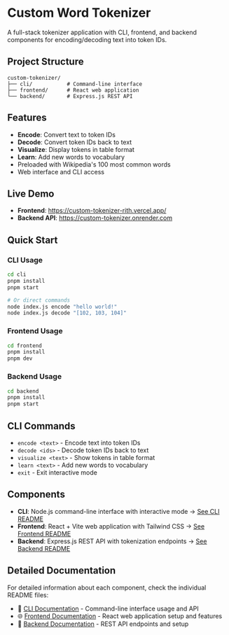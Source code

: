 # Custom Word Tokenizer

A full-stack tokenizer application with CLI, frontend, and backend components for encoding/decoding text into token IDs.

## Project Structure

```
custom-tokenizer/
├── cli/           # Command-line interface
├── frontend/      # React web application
└── backend/       # Express.js REST API
```

## Features

- **Encode**: Convert text to token IDs
- **Decode**: Convert token IDs back to text  
- **Visualize**: Display tokens in table format
- **Learn**: Add new words to vocabulary
- Preloaded with Wikipedia's 100 most common words
- Web interface and CLI access

## Live Demo

- **Frontend**: https://custom-tokenizer-rith.vercel.app/
- **Backend API**: https://custom-tokenizer.onrender.com

## Quick Start

### CLI Usage

```bash
cd cli
pnpm install
pnpm start

# Or direct commands
node index.js encode "hello world!"
node index.js decode "[102, 103, 104]"
```

### Frontend Usage

```bash
cd frontend
pnpm install
pnpm dev
```

### Backend Usage

```bash
cd backend
pnpm install
pnpm start
```

## CLI Commands

- `encode <text>` - Encode text into token IDs
- `decode <ids>` - Decode token IDs back to text
- `visualize <text>` - Show tokens in table format
- `learn <text>` - Add new words to vocabulary
- `exit` - Exit interactive mode

## Components

- **CLI**: Node.js command-line interface with interactive mode → [See CLI README](./cli/README.md)
- **Frontend**: React + Vite web application with Tailwind CSS → [See Frontend README](./frontend/README.md)
- **Backend**: Express.js REST API with tokenization endpoints → [See Backend README](./backend/README.md)

## Detailed Documentation

For detailed information about each component, check the individual README files:

- 📁 [CLI Documentation](./cli/README.md) - Command-line interface usage and API
- 🌐 [Frontend Documentation](./frontend/README.md) - React web application setup and features
- 🔧 [Backend Documentation](./backend/README.md) - REST API endpoints and setup